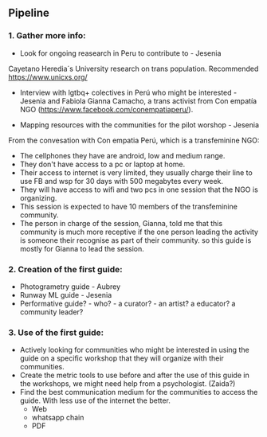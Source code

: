 ## Pipeline 

### 1. Gather more info:

- Look for ongoing reasearch in Peru to contribute to - Jesenia 

Cayetano Heredia´s University research on trans population.
Recommended https://www.unicxs.org/ 

- Interview with lgtbq+ colectives in Perú who might be interested - Jesenia and Fabiola
Gianna Camacho, a trans activist from Con empatía NGO (https://www.facebook.com/conempatiaperu/).

- Mapping resources with the communities for the pilot worshop - Jesenia

From the convesation with Con empatia Perú, which is a transfeminine NGO:

- The cellphones they have are android, low and medium range.
- They don't have access to a pc or laptop at home.
- Their access to internet is very limited, they usually charge their line to use FB and wsp for 30 days with 500 megabytes every week.
- They will have access to wifi and two pcs in one session that the NGO is organizing.
- This session is expected to have 10 members of the transfeminine community.
- The person in charge of the session, Gianna, told me that this community is much more receptive if the one person leading the activity is someone their recognise as part of their community. so this guide is mostly for Gianna to lead the session. 
 
### 2. Creation of the first guide:

- Photogrametry guide - Aubrey 
- Runway ML guide - Jesenia 
- Performative guide? - who? - a curator? - an artist? a educator? a community leader?

### 3. Use of the first guide:

- Actively looking for communities who might be interested in using the guide on a specific workshop that they will organize with their communities.
- Create the metric tools to use before and after the use of this guide in the workshops, we might need help from a psychologist. (Zaida?)
- Find the best communication medium for the communities to access the guide. With less use of the internet the better.
  - Web
  - whatsapp chain 
  - PDF





